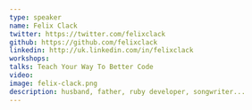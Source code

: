 ```yaml
---
type: speaker
name: Felix Clack
twitter: https://twitter.com/felixclack
github: https://github.com/felixclack
linkedin: http://uk.linkedin.com/in/felixclack
workshops:
talks: Teach Your Way To Better Code
video: 
image: felix-clack.png
description: husband, father, ruby developer, songwriter...
---
```

